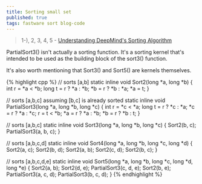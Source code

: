 ```yaml
---
title: Sorting small set
published: true
tags: fastware sort blog-code
---
```

> 1-), 2, 3, 4, 5 - [Understanding DeepMind's Sorting Algorithm](https://justine.lol/sorting/)

PartialSort3() isn't actually a sorting function. It's a sorting kernel that's intended to be used as the building block of the sort3() function. 

It's also worth mentioning that Sort3() and Sort5() are kernels themselves.

{% highlight cpp %}
// sorts [a,b]
static inline void Sort2(long *a, long *b) {
  int r = *a < *b;
  long t = r ? *a : *b;
  *b = r ? *b : *a;
  *a = t;
}

// sorts [a,b,c] assuming [b,c] is already sorted
static inline void PartialSort3(long *a, long *b, long *c) {
  int r = *c < *a;
  long t = r ? *c : *a;
  *c = r ? *a : *c;
  r = t < *b;
  *a = r ? *a : *b;
  *b = r ? *b : t;
}

// sorts [a,b,c]
static inline void Sort3(long *a, long *b, long *c) {
  Sort2(b, c);
  PartialSort3(a, b, c);
}

// sorts [a,b,c,d]
static inline void Sort4(long *a, long *b, long *c, long *d) {
  Sort2(a, c);
  Sort2(b, d);
  Sort2(a, b);
  Sort2(c, d);
  Sort2(b, c);
}

// sorts [a,b,c,d,e]
static inline void Sort5(long *a, long *b, long *c, long *d, long *e) {
  Sort2(a, b);
  Sort2(d, e);
  PartialSort3(c, d, e);
  Sort2(b, e);
  PartialSort3(a, c, d);
  PartialSort3(b, c, d);
}
{% endhighlight %}